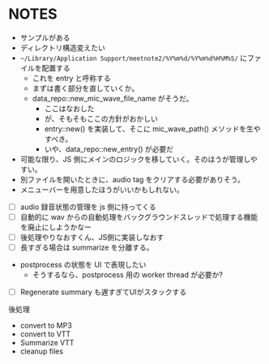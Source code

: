 # NOTES

- サンプルがある
- ディレクトリ構造変えたい
- `~/Library/Application Support/meetnote2/%Y%m%d/%Y%m%d%H%M%S/` にファイルを配置する
  - これを entry と呼称する
  - まずは書く部分を直していくか。
  - data_repo::new_mic_wave_file_name がそうだ。
    - ここはなおした
    - が、そもそもここの方針がおかしい
    - entry::new() を実装して、そこに mic_wave_path() メソッドを生やすべき。
    - いや、data_repo::new_entry() が必要だ
- 可能な限り、JS 側にメインのロジックを移していく。そのほうが管理しやすい。
- 別ファイルを開いたときに、audio tag をクリアする必要がありそう。
- メニューバーを用意したほうがいいかもしれない。
- [ ] audio 録音状態の管理を js 側に持ってくる
- [ ] 自動的に wav からの自動処理をバックグラウンドスレッドで処理する機能を廃止にしようかなー
- [ ] 後処理やりなおすくん、JS側に実装しなおす
- [ ] 長すぎる場合は summarize を分離する。
- postprocess の状態を UI で表現したい
  - そうするなら、postprocess 用の worker thread が必要か?
- [ ] Regenerate summary も遅すぎてUIがスタックする

後処理
- convert to MP3
- convert to VTT
- Summarize VTT
- cleanup files
